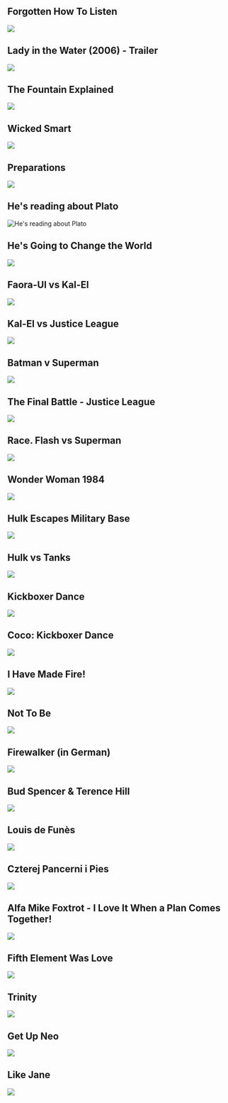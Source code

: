 Forgotten How To Listen
-----------------------

[![]( /image/yid-nH7r5ThIw5Y.jpg)](https://www.youtube.com/watch?v=nH7r5ThIw5Y)

Lady in the Water (2006) - Trailer
----------------------------------

[![]( /image/yid-jreddFmavCI.jpg)](https://www.youtube.com/watch?v=jreddFmavCI)

The Fountain Explained
----------------------

[![]( /image/yid-x7B928wTLGE.jpg)](https://www.youtube.com/watch?v=x7B928wTLGE)

Wicked Smart
------------

[![]( /image/yid-hIdsjNGCGz4.jpg)](https://www.youtube.com/watch?v=hIdsjNGCGz4)

Preparations
------------

[![]( /image/yid-RVVwCE0A6Es.jpg)](https://www.youtube.com/watch?v=RVVwCE0A6Es)

He's reading about Plato
------------------------

![He's reading about Plato](/image/superman-plato.png)

He's Going to Change the World
------------------------------

[![]( /image/yid-eWw1rMlSfeQ.jpg)](https://www.youtube.com/watch?v=eWw1rMlSfeQ)

Faora-Ul vs Kal-El
------------------

[![]( /image/yid-zWTbLZCR84k.jpg)](https://www.youtube.com/watch?v=zWTbLZCR84k)

Kal-El vs Justice League
------------------------

[![]( /image/yid-xy62MyYWnU4.jpg)](https://www.youtube.com/watch?v=xy62MyYWnU4)

Batman v Superman
-----------------

[![]( /image/yid-X7SiuQxhAjg.jpg)](https://www.youtube.com/watch?v=X7SiuQxhAjg)

The Final Battle - Justice League
---------------------------------

[![]( /image/yid-24vtRhMbDEA.jpg)](https://www.youtube.com/watch?v=24vtRhMbDEA)

Race. Flash vs Superman
-----------------------

[![]( /image/yid-b9V3Pj47x4c.jpg)](https://www.youtube.com/watch?v=b9V3Pj47x4c)

Wonder Woman 1984
-----------------

[![]( /image/yid-sfM7_JLk-84.jpg)](https://www.youtube.com/watch?v=sfM7_JLk-84)

Hulk Escapes Military Base
--------------------------

[![]( /image/yid-qmG-UmiY0vQ.jpg)](https://www.youtube.com/watch?v=qmG-UmiY0vQ)

Hulk vs Tanks
-------------

[![]( /image/yid-G_TuUr6-dC0.jpg)](https://www.youtube.com/watch?v=G_TuUr6-dC0)

Kickboxer Dance
---------------

[![]( /image/yid-CE8XKeN0zk4.jpg)](https://www.youtube.com/watch?v=CE8XKeN0zk4)

Coco: Kickboxer Dance
---------------------

[![]( /image/yid-aztdMwYrF4k.jpg)](https://www.youtube.com/watch?v=aztdMwYrF4k)

I Have Made Fire!
-----------------

[![]( /image/yid-LUDEjulbqzk.jpg)](https://www.youtube.com/watch?v=LUDEjulbqzk)

Not To Be
---------

[![]( /image/yid-YNcN5f3vwro.jpg)](https://www.youtube.com/watch?v=YNcN5f3vwro)

Firewalker (in German)
----------------------

[![]( /image/yid-o_YtK5SYK6Y.jpg)](https://www.youtube.com/watch?v=o_YtK5SYK6Y)

Bud Spencer & Terence Hill
--------------------------

[![]( /image/yid-wMyZEgC20UA.jpg)](https://www.youtube.com/watch?v=wMyZEgC20UA)

Louis de Funès
--------------

[![]( /image/yid-8WT6ihi8MkM.jpg)](https://www.youtube.com/watch?v=8WT6ihi8MkM)

Czterej Pancerni i Pies
-----------------------

[![]( /image/yid-tDJJi5ijAnM.jpg)](https://www.youtube.com/watch?v=tDJJi5ijAnM)

Alfa Mike Foxtrot - I Love It When a Plan Comes Together!
---------------------------------------------------------

[![]( /image/yid-6FqUyxVD4qc.jpg)](https://www.youtube.com/watch?v=6FqUyxVD4qc)

Fifth Element Was Love
----------------------

[![]( /image/yid-Rm8i9qMxeRQ.jpg)](https://www.youtube.com/watch?v=Rm8i9qMxeRQ)

Trinity
-------

[![]( /image/yid-jXeF1rMkpQw.jpg)](https://www.youtube.com/watch?v=jXeF1rMkpQw)

Get Up Neo
----------

[![]( /image/yid-T4FUPSGiy8Y.jpg)](https://www.youtube.com/watch?v=T4FUPSGiy8Y)

Like Jane
---------

[![]( /image/yid-dSnosk4tWrg.jpg)](https://www.youtube.com/watch?v=dSnosk4tWrg)